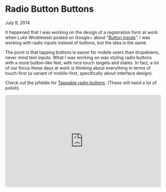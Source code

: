 # Radio Button Buttons

<p class="datestamp">July 9, 2014</p>

It happened that I was working on the design of a registration form at work when Luke Wroblewski posted on Google+ about “[Button inputs](https://plus.google.com/+LukeWroblewski/posts/VDWUbxMcJuD)”. I was working with radio inputs instead of buttons, but the idea is the same.

The point is that tapping buttons is easier for mobile users than dropdowns, never mind text inputs. What I was working on was styling radio buttons with a more button-like feel, with nice touch targets and states. In fact, a lot of our focus these days at work is thinking about everything in terms of touch-first (a variant of mobile-first, specifically about interface design).

Check out the jsfiddle for [Tappable radio buttons](http://jsfiddle.net/jorgeluis/jAwh8/). (These still need a lot of polish)

<iframe width="100%" height="300" src="http://jsfiddle.net/jorgeluis/jAwh8/embedded/result" allowfullscreen="allowfullscreen" frameborder="0"></iframe>
